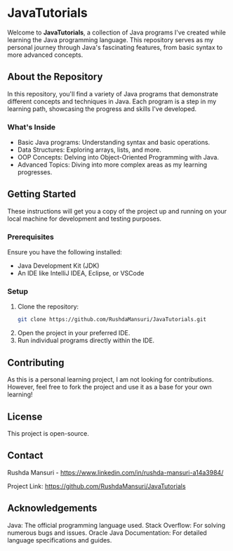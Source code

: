 
# JavaTutorials

Welcome to **JavaTutorials**, a collection of Java programs I've created while learning the Java programming language. This repository serves as my personal journey through Java's fascinating features, from basic syntax to more advanced concepts.

## About the Repository

In this repository, you'll find a variety of Java programs that demonstrate different concepts and techniques in Java. Each program is a step in my learning path, showcasing the progress and skills I've developed.

### What's Inside

- Basic Java programs: Understanding syntax and basic operations.
- Data Structures: Exploring arrays, lists, and more.
- OOP Concepts: Delving into Object-Oriented Programming with Java.
- Advanced Topics: Diving into more complex areas as my learning progresses.

## Getting Started

These instructions will get you a copy of the project up and running on your local machine for development and testing purposes.

### Prerequisites

Ensure you have the following installed:
- Java Development Kit (JDK)
- An IDE like IntelliJ IDEA, Eclipse, or VSCode

### Setup

1. Clone the repository:
   ```bash
   git clone https://github.com/RushdaMansuri/JavaTutorials.git
2. Open the project in your preferred IDE.
3. Run individual programs directly within the IDE.

## Contributing
As this is a personal learning project, I am not looking for contributions. However, feel free to fork the project and use it as a base for your own learning!

## License
This project is open-source.

## Contact
Rushda Mansuri - https://www.linkedin.com/in/rushda-mansuri-a14a3984/

Project Link: https://github.com/RushdaMansuri/JavaTutorials

## Acknowledgements
Java: The official programming language used.
Stack Overflow: For solving numerous bugs and issues.
Oracle Java Documentation: For detailed language specifications and guides.
